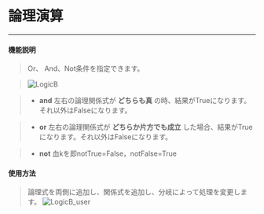 # 論理演算
__________________________

#### 機能説明

>Or、 And、Not条件を指定できます。

>![LogicB](/image/Logic/logicB.jpg)

>* __and__
左右の論理関係式が __どちらも真__ の時、結果がTrueになります。それ以外はFalseになります。

>* __or__
左右の論理関係式が __どちらか片方でも成立__ した場合、結果がTrueになります。それ以外はFalseになります。

>* __not__
血kを即notTrue=False，notFalse=True

#### 使用方法

>論理式を両側に追加し、関係式を追加し、分岐によって処理を変更します。
>![LogicB_user](/image/Logic/LogicB_user.gif)
